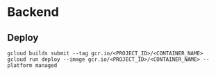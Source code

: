 # Backend

## Deploy

```
gcloud builds submit --tag gcr.io/<PROJECT_ID>/<CONTAINER_NAME>
gcloud run deploy --image gcr.io/<PROJECT_ID>/<CONTAINER_NAME> --platform managed
```

